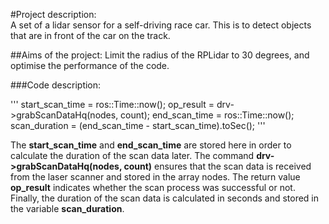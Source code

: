 #Project description:  
A set of a lidar sensor for a self-driving race car. 
This is to detect objects that are in front of the car on the track. 

##Aims of the project: 
Limit the radius of the RPLidar to 30 degrees, 
and optimise the performance of the code.


###Code description:

'''
start_scan_time = ros::Time::now();
op_result = drv->grabScanDataHq(nodes, count);
end_scan_time = ros::Time::now();
scan_duration = (end_scan_time - start_scan_time).toSec();
'''

The **start_scan_time** and **end_scan_time** are stored here in order to calculate the duration of the scan data later. 
The command **drv->grabScanDataHq(nodes, count)** ensures that the scan data is received from the laser scanner and 
stored in the array nodes. The return value **op_result** indicates whether the scan process was successful or not. 
Finally, the duration of the scan data is calculated in seconds and stored in the variable **scan_duration**.

